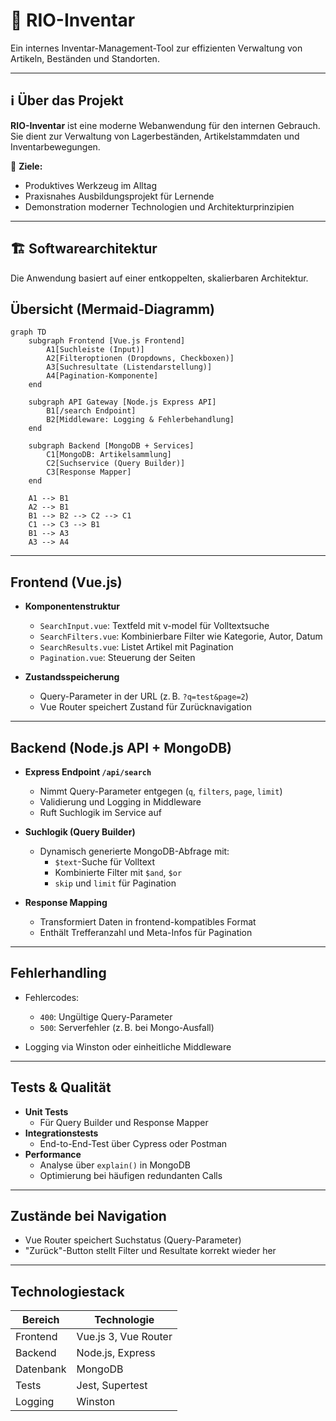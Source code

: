 # 🚀 RIO-Inventar

Ein internes Inventar-Management-Tool zur effizienten Verwaltung von Artikeln, Beständen und Standorten.

---

## ℹ️ Über das Projekt

**RIO-Inventar** ist eine moderne Webanwendung für den internen Gebrauch.  
Sie dient zur Verwaltung von Lagerbeständen, Artikelstammdaten und Inventarbewegungen.

🎯 **Ziele:**
- Produktives Werkzeug im Alltag
- Praxisnahes Ausbildungsprojekt für Lernende
- Demonstration moderner Technologien und Architekturprinzipien

---

## 🏗️ Softwarearchitektur

Die Anwendung basiert auf einer entkoppelten, skalierbaren Architektur.

## Übersicht (Mermaid-Diagramm)

```mermaid
graph TD
    subgraph Frontend [Vue.js Frontend]
        A1[Suchleiste (Input)]
        A2[Filteroptionen (Dropdowns, Checkboxen)]
        A3[Suchresultate (Listendarstellung)]
        A4[Pagination-Komponente]
    end

    subgraph API Gateway [Node.js Express API]
        B1[/search Endpoint]
        B2[Middleware: Logging & Fehlerbehandlung]
    end

    subgraph Backend [MongoDB + Services]
        C1[MongoDB: Artikelsammlung]
        C2[Suchservice (Query Builder)]
        C3[Response Mapper]
    end

    A1 --> B1
    A2 --> B1
    B1 --> B2 --> C2 --> C1
    C1 --> C3 --> B1
    B1 --> A3
    A3 --> A4
```

---

## Frontend (Vue.js)

- **Komponentenstruktur**
    - `SearchInput.vue`: Textfeld mit v-model für Volltextsuche
    - `SearchFilters.vue`: Kombinierbare Filter wie Kategorie, Autor, Datum
    - `SearchResults.vue`: Listet Artikel mit Pagination
    - `Pagination.vue`: Steuerung der Seiten

- **Zustandsspeicherung**
    - Query-Parameter in der URL (z. B. `?q=test&page=2`)
    - Vue Router speichert Zustand für Zurücknavigation

---

## Backend (Node.js API + MongoDB)

- **Express Endpoint `/api/search`**
    - Nimmt Query-Parameter entgegen (`q`, `filters`, `page`, `limit`)
    - Validierung und Logging in Middleware
    - Ruft Suchlogik im Service auf

- **Suchlogik (Query Builder)**
    - Dynamisch generierte MongoDB-Abfrage mit:
        - `$text`-Suche für Volltext
        - Kombinierte Filter mit `$and`, `$or`
        - `skip` und `limit` für Pagination

- **Response Mapping**
    - Transformiert Daten in frontend-kompatibles Format
    - Enthält Trefferanzahl und Meta-Infos für Pagination

---

## Fehlerhandling

- Fehlercodes:
    - `400`: Ungültige Query-Parameter
    - `500`: Serverfehler (z. B. bei Mongo-Ausfall)

- Logging via Winston oder einheitliche Middleware

---

## Tests & Qualität

- **Unit Tests**
    - Für Query Builder und Response Mapper
- **Integrationstests**
    - End-to-End-Test über Cypress oder Postman
- **Performance**
    - Analyse über `explain()` in MongoDB
    - Optimierung bei häufigen redundanten Calls

---

## Zustände bei Navigation

- Vue Router speichert Suchstatus (Query-Parameter)
- "Zurück"-Button stellt Filter und Resultate korrekt wieder her

---

## Technologiestack

| Bereich      | Technologie        |
|-------------|--------------------|
| Frontend     | Vue.js 3, Vue Router |
| Backend      | Node.js, Express    |
| Datenbank    | MongoDB             |
| Tests        | Jest, Supertest     |
| Logging      | Winston             |


